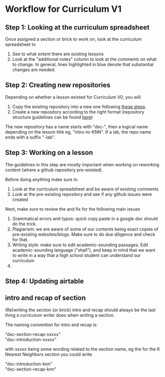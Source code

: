 # Workflow for Curriculum V1


## Step 1: Looking at the curriculum spreadsheet

Once assigned a section or brick to work on, look at the curriculum spreadsheet to

1. See to what extent there are existing lessons
2. Look at the "additional notes" column to look at the comments on what to change. In general, lines highlighted in blue denote that substantial changes are needed.

## Step 2: Creating new repositories

Depending on whether a lesson existed for Curriculum V0, you will 

1. Copy the existing repository into a new one following [these steps](https://github.com/learn-co-curriculum/dsc-curriculum-guidelines/blob/master/cloning_repositories.md).
2. Create a new repository according to the right format (repository structure guidelines can be found [here](https://github.com/learn-co-curriculum/dsc-curriculum-guidelines/blob/master/lesson_repository_structure.md))

The new repository has a name starts with "dsc-", then a logical name depending on the lesson title eg, "intro-to-KNN". If a lab, the repo name ends with a suffix "-lab". 

## Step 3: Working on a lesson

The guidelines in this step are mostly important when working on reworking content (where a github repository pre-existed).

Before doing anything make sure to

1. Look at the curriculum spreadsheet and be aware of existing comments
2. Look at the pre-existing repository and see if any github issues were created

Next, make sure to review the and fix for the following main issues

1. Grammatical errors and typos: quick copy paste in a google doc should do the trick.
2. Plagiarism: we are aware of some of our contents being exact copies of pre-existing websites/blogs. Make sure to do due diligence and check for that.
3. Writing style: make sure to edit academic-sounding passages. Edit academic-sounding language ("shall"), and keep in mind that we want to write in a way that a high school student can understand our curriculum
4. 

## Step 4: Updating airtable

## intro and recap of section

(Re)writing the section (or brick) intro and recap should always be the last thing a curriculum writer does when writing a section. 

The naming convention for intro and recap is:

"dsc-section-recap-xxxxx" <br />
"dsc-introduction-xxxxx" 

with xxxxx being some wording related to the section name, eg the for the K Nearest Neighbors section you could write

"dsc-introduction-knn"  <br />
"dsc-section-recap-knn"

